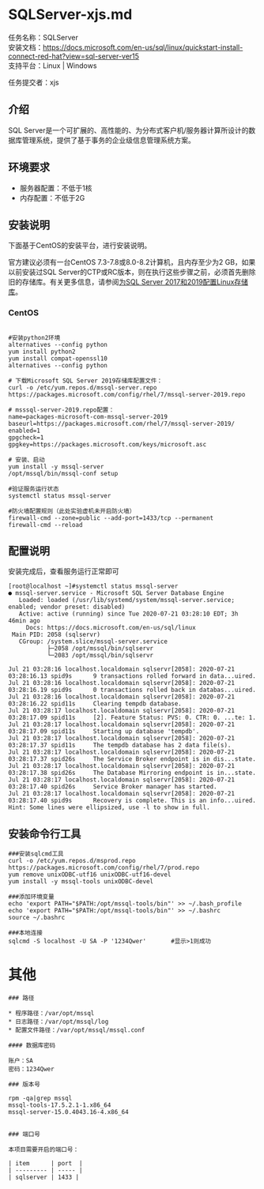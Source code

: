 # SQLServer-xjs.md

任务名称：SQLServer   
安装文档：https://docs.microsoft.com/en-us/sql/linux/quickstart-install-connect-red-hat?view=sql-server-ver15  
支持平台：Linux | Windows  

任务提交者：xjs

## 介绍

SQL Server是一个可扩展的、高性能的、为分布式客户机/服务器计算所设计的数据库管理系统，提供了基于事务的企业级信息管理系统方案。

## 环境要求
 
* 服务器配置：不低于1核
* 内存配置：不低于2G

## 安装说明

下面基于CentOS的安装平台，进行安装说明。

官方建议必须有一台CentOS 7.3-7.8或8.0-8.2计算机，且内存至少为2 GB，如果以前安装过SQL Server的CTP或RC版本，则在执行这些步骤之前，必须首先删除旧的存储库。有关更多信息，请参阅[为SQL Server 2017和2019配置Linux存储库](/https://docs.microsoft.com/en-us/sql/linux/sql-server-linux-change-repo?view=sql-server-ver15&pivots=ld2-rhel)。


### CentOS

```shell

#安装python2环境
alternatives --config python
yum install python2
yum install compat-openssl10
alternatives --config python

# 下载Microsoft SQL Server 2019存储库配置文件：
curl -o /etc/yum.repos.d/mssql-server.repo https://packages.microsoft.com/config/rhel/7/mssql-server-2019.repo

# msssql-server-2019.repo配置：
name=packages-microsoft-com-mssql-server-2019
baseurl=https://packages.microsoft.com/rhel/7/mssql-server-2019/
enabled=1
gpgcheck=1
gpgkey=https://packages.microsoft.com/keys/microsoft.asc

# 安装、启动
yum install -y mssql-server
/opt/mssql/bin/mssql-conf setup

#验证服务运行状态
systemctl status mssql-server

#防火墙配置规则（此处实验虚机未开启防火墙）
firewall-cmd --zone=public --add-port=1433/tcp --permanent
firewall-cmd --reload

```


## 配置说明

安装完成后，查看服务运行正常即可
```shell
[root@localhost ~]#systemctl status mssql-server
● mssql-server.service - Microsoft SQL Server Database Engine
   Loaded: loaded (/usr/lib/systemd/system/mssql-server.service; enabled; vendor preset: disabled)
   Active: active (running) since Tue 2020-07-21 03:28:10 EDT; 3h 46min ago
     Docs: https://docs.microsoft.com/en-us/sql/linux
 Main PID: 2058 (sqlservr)
   CGroup: /system.slice/mssql-server.service
           ├─2058 /opt/mssql/bin/sqlservr
           └─2083 /opt/mssql/bin/sqlservr

Jul 21 03:28:16 localhost.localdomain sqlservr[2058]: 2020-07-21 03:28:16.13 spid9s      9 transactions rolled forward in data...uired.
Jul 21 03:28:16 localhost.localdomain sqlservr[2058]: 2020-07-21 03:28:16.19 spid9s      0 transactions rolled back in databas...uired.
Jul 21 03:28:16 localhost.localdomain sqlservr[2058]: 2020-07-21 03:28:16.22 spid11s     Clearing tempdb database.
Jul 21 03:28:17 localhost.localdomain sqlservr[2058]: 2020-07-21 03:28:17.09 spid11s     [2]. Feature Status: PVS: 0. CTR: 0. ...te: 1.
Jul 21 03:28:17 localhost.localdomain sqlservr[2058]: 2020-07-21 03:28:17.09 spid11s     Starting up database 'tempdb'.
Jul 21 03:28:17 localhost.localdomain sqlservr[2058]: 2020-07-21 03:28:17.37 spid11s     The tempdb database has 2 data file(s).
Jul 21 03:28:17 localhost.localdomain sqlservr[2058]: 2020-07-21 03:28:17.37 spid26s     The Service Broker endpoint is in dis...state.
Jul 21 03:28:17 localhost.localdomain sqlservr[2058]: 2020-07-21 03:28:17.38 spid26s     The Database Mirroring endpoint is in...state.
Jul 21 03:28:17 localhost.localdomain sqlservr[2058]: 2020-07-21 03:28:17.40 spid26s     Service Broker manager has started.
Jul 21 03:28:17 localhost.localdomain sqlservr[2058]: 2020-07-21 03:28:17.40 spid9s      Recovery is complete. This is an info...uired.
Hint: Some lines were ellipsized, use -l to show in full.
```

## 安装命令行工具

```shell
###安装sqlcmd工具
curl -o /etc/yum.repos.d/msprod.repo https://packages.microsoft.com/config/rhel/7/prod.repo
yum remove unixODBC-utf16 unixODBC-utf16-devel
yum install -y mssql-tools unixODBC-devel

###添加环境变量
echo 'export PATH="$PATH:/opt/mssql-tools/bin"' >> ~/.bash_profile
echo 'export PATH="$PATH:/opt/mssql-tools/bin"' >> ~/.bashrc
source ~/.bashrc

###本地连接
sqlcmd -S localhost -U SA -P '1234Qwer'       #显示>1则成功

```

# 其他
```
### 路径

* 程序路径：/var/opt/mssql
* 日志路径：/var/opt/mssql/log
* 配置文件路径：/var/opt/mssql/mssql.conf

#### 数据库密码

账户：SA
密码：1234Qwer

### 版本号

rpm -qa|grep mssql
mssql-tools-17.5.2.1-1.x86_64
mssql-server-15.0.4043.16-4.x86_64


### 端口号

本项目需要开启的端口号：

| item      | port  |
| --------- | ----- |
| sqlserver | 1433 |



